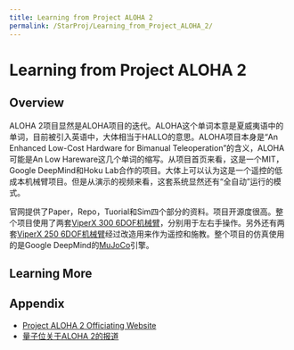 ```yaml
---
title: Learning from Project ALOHA 2
permalink: /StarProj/Learning_from_Project_ALOHA_2/
---
```


# Learning from Project ALOHA 2 
## Overview
ALOHA 2项目显然是ALOHA项目的迭代。ALOHA这个单词本意是夏威夷语中的单词，目前被引入英语中，大体相当于HALLO的意思。ALOHA项目本身是“An Enhanced Low-Cost Hardware for Bimanual Teleoperation”的含义，ALOHA可能是An Low Hareware这几个单词的缩写。从项目首页来看，这是一个MIT，Google DeepMind和Hoku Lab合作的项目。大体上可以认为这是一个遥控的低成本机械臂项目。但是从演示的视频来看，这套系统显然还有“全自动”运行的模式。

官网提供了Paper，Repo，Tuorial和Sim四个部分的资料。项目开源度很高。整个项目使用了两套[ViperX 300 6DOF机械臂](https://www.trossenrobotics.com/viperx-300-robot-arm.aspx)，分别用于左右手操作。另外还有两套[ViperX 250 6DOF机械臂](https://www.trossenrobotics.com/widowx-250-robot-arm-6dof.aspx)经过改造用来作为遥控和施教。整个项目的仿真使用的是Google DeepMind的[MuJoCo](http://mujoco.org/)引擎。

## Learning More

## Appendix
* [Project ALOHA 2 Officiating Website](https://aloha-2.github.io/)
* [量子位关于ALOHA 2的报道](https://www.linkresearcher.com/information/2757fc00-78b3-496c-ad9d-a9e7562b87b1)